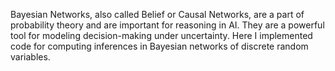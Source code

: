 Bayesian Networks, also called Belief or Causal Networks, are a part of probability theory and are important for reasoning in AI. They are a powerful tool for modeling decision-making under uncertainty. Here I implemented code for computing inferences in Bayesian networks of discrete random variables.  
